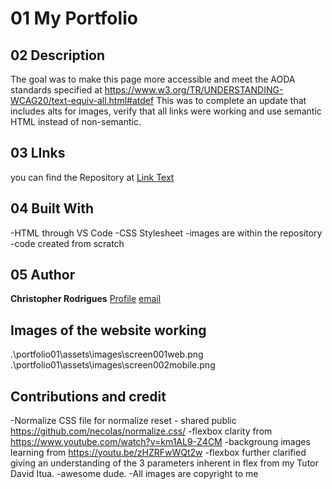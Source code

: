 # 01 My Portfolio

## 02 Description
The goal was to make this page more accessible and meet the AODA standards specified at https://www.w3.org/TR/UNDERSTANDING-WCAG20/text-equiv-all.html#atdef
This was to complete an update that includes alts for images, verify that all links were working and use semantic HTML instead of non-semantic.

## 03 LInks
you can find the Repository at [Link Text](https://github.com/rethissunstar/portfolio01)

## 04 Built With
-HTML through VS Code
-CSS Stylesheet
-images are within the repository
-code created from scratch

## 05 Author
**Christopher Rodrigues**
[Profile](https://github.com/rethissunstar)
[email][def]

[def]: rethissunstar@gmail.com

## Images of the website working
.\portfolio01\assets\images\screen001web.png
.\portfolio01\assets\images\screen002mobile.png

## Contributions and credit
-Normalize CSS file for normalize reset - shared public https://github.com/necolas/normalize.css/
-flexbox clarity from
https://www.youtube.com/watch?v=km1AL9-Z4CM
-backgroung images learning from
https://youtu.be/zHZRFwWQt2w
-flexbox further clarified giving an understanding of the 3 parameters inherent in flex from my Tutor David Itua. -awesome dude.
-All images are copyright to me
